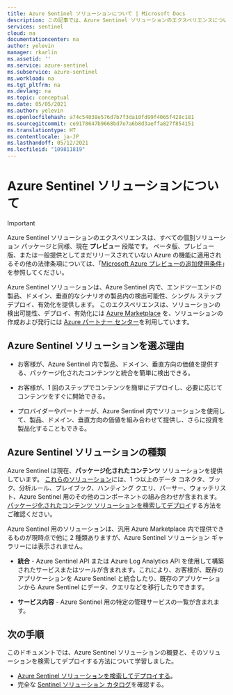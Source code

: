 ```yaml
---
title: Azure Sentinel ソリューションについて | Microsoft Docs
description: この記事では、Azure Sentinel ソリューションのエクスペリエンスについて説明し、データ コネクタと共にパッケージ化されたデータ分析ツールを、顧客がどのように見つけることができるかを示します。また、現在利用可能なパッケージを表示します。
services: sentinel
cloud: na
documentationcenter: na
author: yelevin
manager: rkarlin
ms.assetid: ''
ms.service: azure-sentinel
ms.subservice: azure-sentinel
ms.workload: na
ms.tgt_pltfrm: na
ms.devlang: na
ms.topic: conceptual
ms.date: 05/05/2021
ms.author: yelevin
ms.openlocfilehash: a74c54038e576d7b7f3da10fd99f4065f428c181
ms.sourcegitcommit: ce9178647b9668bd7e7a6b8d3aeffa827f854151
ms.translationtype: HT
ms.contentlocale: ja-JP
ms.lasthandoff: 05/12/2021
ms.locfileid: "109811819"
---
```

# <a name="about-azure-sentinel-solutions"></a>Azure Sentinel ソリューションについて

> [!IMPORTANT]
>
> Azure Sentinel ソリューションのエクスペリエンスは、すべての個別ソリューション パッケージと同様、現在 **プレビュー** 段階です。 ベータ版、プレビュー版、または一般提供としてまだリリースされていない Azure の機能に適用されるその他の法律条項については、「[Microsoft Azure プレビューの追加使用条件](https://azure.microsoft.com/support/legal/preview-supplemental-terms/)」を参照してください。

Azure Sentinel ソリューションは、Azure Sentinel 内で、エンドツーエンドの製品、ドメイン、垂直的なシナリオの製品内の検出可能性、シングル ステップ デプロイ、有効化を提供します。 このエクスペリエンスは、ソリューションの検出可能性、デプロイ、有効化には [Azure Marketplace](https://azuremarketplace.microsoft.com/marketplace) を、ソリューションの作成および発行には [Azure パートナー センター](/partner-center/overview)を利用しています。

## <a name="why-azure-sentinel-solutions"></a>Azure Sentinel ソリューションを選ぶ理由

- お客様が、Azure Sentinel 内で製品、ドメイン、垂直方向の価値を提供する、パッケージ化されたコンテンツと統合を簡単に検出できる。

- お客様が、1 回のステップでコンテンツを簡単にデプロイし、必要に応じてコンテンツをすぐに開始できる。

- プロバイダーやパートナーが、Azure Sentinel 内でソリューションを使用して、製品、ドメイン、垂直方向の価値を組み合わせて提供し、さらに投資を製品化することもできる。

## <a name="types-of-azure-sentinel-solutions"></a>Azure Sentinel ソリューションの種類

Azure Sentinel は現在、**パッケージ化されたコンテンツ** ソリューションを提供しています。 [これらのソリューション](sentinel-solutions-catalog.md)には、1 つ以上のデータ コネクタ、ブック、分析ルール、プレイブック、ハンティング クエリ、パーサー、ウォッチリスト、Azure Sentinel 用のその他のコンポーネントの組み合わせが含まれます。 [パッケージ化されたコンテンツ ソリューションを検索してデプロイ](sentinel-solutions-deploy.md)する方法をご確認ください。

Azure Sentinel 用のソリューションは、汎用 Azure Marketplace 内で提供できるものが現時点で他に 2 種類ありますが、Azure Sentinel ソリューション ギャラリーには表示されません。

- **統合** - Azure Sentinel API または Azure Log Analytics API を使用して構築されたサービスまたはツールが含まれます。これにより、お客様が、既存のアプリケーションを Azure Sentinel と統合したり、既存のアプリケーションから Azure Sentinel にデータ、クエリなどを移行したりできます。

- **サービス内容** - Azure Sentinel 用の特定の管理サービスの一覧が含まれます。

## <a name="next-steps"></a>次の手順

このドキュメントでは、Azure Sentinel ソリューションの概要と、そのソリューションを検索してデプロイする方法について学習しました。

- [Azure Sentinel ソリューションを検索してデプロイする](sentinel-solutions-deploy.md)。
- 完全な [Sentinel ソリューション カタログ](sentinel-solutions-catalog.md)を確認する。
